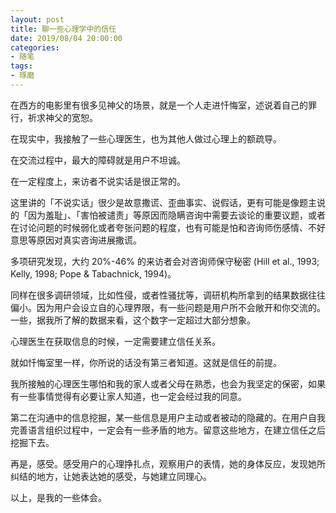 ```yaml
---
layout: post
title: 聊一些心理学中的信任
date: 2019/08/04 20:00:00
categories:
- 随笔
tags:
- 琢磨
---
```


在西方的电影里有很多见神父的场景，就是一个人走进忏悔室，述说着自己的罪行，祈求神父的宽恕。

在现实中，我接触了一些心理医生，也为其他人做过心理上的额疏导。

在交流过程中，最大的障碍就是用户不坦诚。

在一定程度上，来访者不说实话是很正常的。

这里讲的「不说实话」很少是故意撒谎、歪曲事实、说假话，更有可能是像题主说的「因为羞耻」、「害怕被谴责」等原因而隐瞒咨询中需要去谈论的重要议题，或者在讨论问题的时候弱化或者夸张问题的程度，也有可能是怕和咨询师伤感情、不好意思等原因对真实咨询进展撒谎。

多项研究发现，大约 20%-46% 的来访者会对咨询师保守秘密 (Hill et al., 1993; Kelly, 1998; Pope & Tabachnick, 1994)。

同样在很多调研领域，比如性侵，或者性骚扰等，调研机构所拿到的结果数据往往偏小。因为用户会设立自的心理界限，有一些问题是用户所不会敞开和你交流的。一些，据我所了解的数据来看，这个数字一定超过大部分想象。

心理医生在获取信息的时候，一定需要建立信任关系。

就如忏悔室里一样，你所说的话没有第三者知道。这就是信任的前提。

我所接触的心理医生哪怕和我的家人或者父母在熟悉，也会为我坚定的保密，如果有一些事情觉得有必要让家人知道，也一定会经过我的同意。

第二在沟通中的信息挖掘，某一些信息是用户主动或者被动的隐藏的。在用户自我完善语言组织过程中，一定会有一些矛盾的地方。留意这些地方，在建立信任之后挖掘下去。

再是，感受。感受用户的心理挣扎点，观察用户的表情，她的身体反应，发现她所纠结的地方，让她表达她的感受，与她建立同理心。

以上，是我的一些体会。
